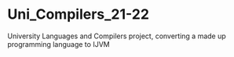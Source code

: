 # Uni_Compilers_21-22
University Languages and Compilers project, converting a made up programming language to IJVM
